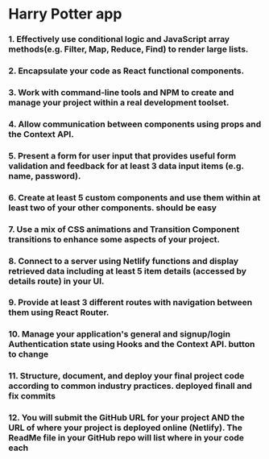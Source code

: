 

# Harry Potter app
 
### 1. Effectively use conditional logic and JavaScript array methods(e.g. Filter, Map, Reduce, Find) to render large lists.

### 2. Encapsulate your code as React functional components.

### 3. Work with command-line tools and NPM to create and manage your project within a real development toolset.

### 4. Allow communication between components using props and the Context API. 

### 5. Present a form for user input that provides useful form validation and feedback for at least 3 data input items (e.g. name, password).

### 6. Create at least 5 custom components and use them within at least two of your other components. should be easy

### 7. Use a mix of CSS animations and Transition Component transitions to enhance some aspects of your project.

### 8. Connect to a server using Netlify functions and display retrieved data including at least 5 item details (accessed by details route) in your UI. 

### 9. Provide at least 3 different routes with navigation between them using React Router.

### 10. Manage your application's general and signup/login Authentication state using Hooks and the Context API. button to change

### 11. Structure, document, and deploy your final project code according to common industry practices. deployed finall and fix commits

 ### 12. You will submit the GitHub URL for your project AND the URL of where your project is deployed online (Netlify).  The ReadMe file in your GitHub repo will list where in your code each 

